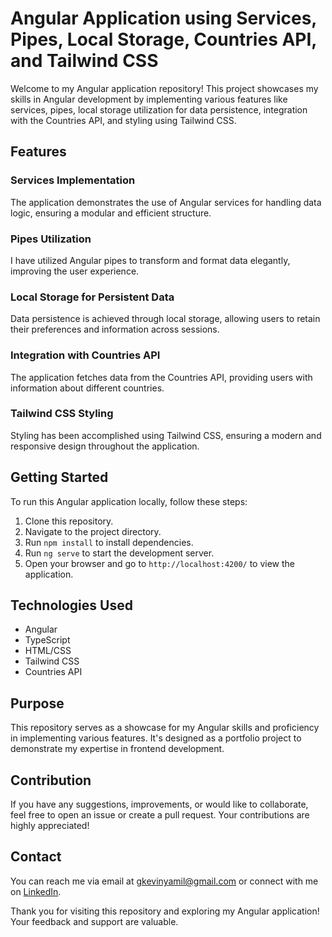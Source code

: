 # Angular Application using Services, Pipes, Local Storage, Countries API, and Tailwind CSS

Welcome to my Angular application repository! This project showcases my skills in Angular development by implementing various features like services, pipes, local storage utilization for data persistence, integration with the Countries API, and styling using Tailwind CSS.



## Features

### Services Implementation
The application demonstrates the use of Angular services for handling data logic, ensuring a modular and efficient structure.

### Pipes Utilization
I have utilized Angular pipes to transform and format data elegantly, improving the user experience.

### Local Storage for Persistent Data
Data persistence is achieved through local storage, allowing users to retain their preferences and information across sessions.

### Integration with Countries API
The application fetches data from the Countries API, providing users with information about different countries.

### Tailwind CSS Styling
Styling has been accomplished using Tailwind CSS, ensuring a modern and responsive design throughout the application.

## Getting Started


To run this Angular application locally, follow these steps:

1. Clone this repository.
2. Navigate to the project directory.
3. Run `npm install` to install dependencies.
4. Run `ng serve` to start the development server.
5. Open your browser and go to `http://localhost:4200/` to view the application.

## Technologies Used

- Angular
- TypeScript
- HTML/CSS
- Tailwind CSS
- Countries API

## Purpose

This repository serves as a showcase for my Angular skills and proficiency in implementing various features. It's designed as a portfolio project to demonstrate my expertise in frontend development.

## Contribution

If you have any suggestions, improvements, or would like to collaborate, feel free to open an issue or create a pull request. Your contributions are highly appreciated!

## Contact

You can reach me via email at [gkevinyamil@gmail.com](mailto:gkevinyamil@gmail.com) or connect with me on [LinkedIn](https://www.linkedin.com/in/kevin-garc%C3%ADa-0849a21a8/).

Thank you for visiting this repository and exploring my Angular application! Your feedback and support are valuable.
